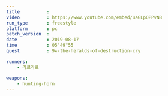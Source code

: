 ```yaml
---
title          :
video          : https://www.youtube.com/embed/uaGLpQPPvN8
run_type       : freestyle
platform       : pc
patch_version  : 
date           : 2019-08-17
time           : 05'49"55
quest          : 9★-the-heralds-of-destruction-cry

runners:
    - 라료라료

weapons:
    - hunting-horn
---
```


